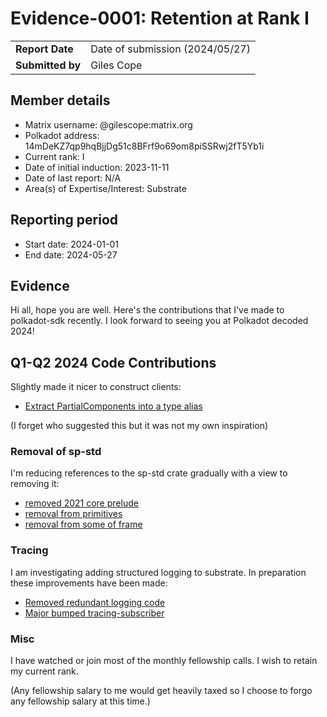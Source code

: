# Evidence-0001: Retention at Rank I

|                 |                                                                                             |
| --------------- | ------------------------------------------------------------------------------------------- |
| **Report Date** | Date of submission (2024/05/27)                                                             |
| **Submitted by**| Giles Cope                                                                                  |


## Member details

- Matrix username: @gilescope:matrix.org
- Polkadot address: 14mDeKZ7qp9hqBjjDg51c8BFrf9o69om8piSSRwj2fT5Yb1i
- Current rank: I
- Date of initial induction: 2023-11-11
- Date of last report: N/A
- Area(s) of Expertise/Interest: Substrate


## Reporting period

- Start date: 2024-01-01
- End date: 2024-05-27


## Evidence

Hi all, hope you are well. Here's the contributions that I've made to polkadot-sdk recently.
I look forward to seeing you at Polkadot decoded 2024!

## Q1-Q2 2024 Code Contributions

Slightly made it nicer to construct clients:

- [Extract PartialComponents into a type alias](https://github.com/paritytech/polkadot-sdk/pull/2767)

(I forget who suggested this but it was not my own inspiration)

### Removal of sp-std

I'm reducing references to the sp-std crate gradually with a view to removing it:

- [removed 2021 core prelude](https://github.com/paritytech/polkadot-sdk/pull/4183)
- [removal from primitives](https://github.com/paritytech/polkadot-sdk/pull/3274)
- [removal from some of frame](https://github.com/paritytech/polkadot-sdk/pull/3199)

### Tracing

I am investigating adding structured logging to substrate. In preparation these improvements have been made:

- [Removed redundant logging code](https://github.com/paritytech/polkadot-sdk/pull/4059)
- [Major bumped tracing-subscriber](https://github.com/paritytech/polkadot-sdk/pull/3891) 

### Misc

I have watched or join most of the monthly fellowship calls. I wish to retain my current rank.

(Any fellowship salary to me would get heavily taxed so I choose to forgo any fellowship salary at this time.)
